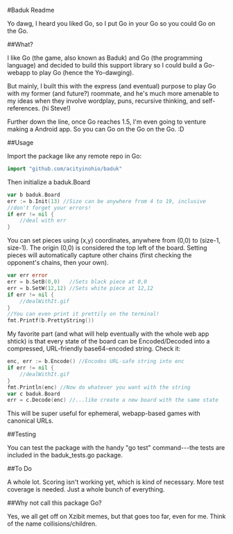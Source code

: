 #Baduk Readme

Yo dawg, I heard you liked Go, so I put Go in your Go so you could Go on the Go.

##What?

I like Go (the game, also known as Baduk) and Go (the programming language) and decided to build this support library so I could build a Go-webapp to play Go (hence the Yo-dawging). 

But mainly, I built this with the express (and eventual) purpose to play Go with my former (and future?) roommate, and he's much more amenable to my ideas when they involve wordplay, puns, recursive thinking, and self-references. (hi Steve!)

Further down the line, once Go reaches 1.5, I'm even going to venture making a Android app. So you can Go on the Go on the Go. :D

##Usage

Import the package like any remote repo in Go:

```go
import "github.com/acityinohio/baduk"
```

Then initialize a baduk.Board

```go
var b baduk.Board
err := b.Init(13) //Size can be anywhere from 4 to 19, inclusive
//don't forget your errors!
if err != nil {
	//deal with err
}
```

You can set pieces using (x,y) coordinates, anywhere from (0,0) to (size-1, size-1). The origin (0,0) is considered the top left of the board. Setting pieces will automatically capture other chains (first checking the opponent's chains, then your own).

```go
var err error
err = b.SetB(0,0)   //Sets black piece at 0,0
err = b.SetW(12,12) //Sets white piece at 12,12
if err != nil {
	//dealWithIt.gif
}
//You can even print it prettily on the terminal!
fmt.Printf(b.PrettyString()) 
```

My favorite part (and what will help eventually with the whole web app shtick) is that every state of the board can be Encoded/Decoded into a compressed, URL-friendly base64-encoded string. Check it:

```go
enc, err := b.Encode() //Encodes URL-safe string into enc
if err != nil {
	//dealWithIt.gif
}
fmt.Println(enc) //Now do whatever you want with the string
var c baduk.Board
err = c.Decode(enc) //...like create a new board with the same state
```

This will be super useful for ephemeral, webapp-based games with canonical URLs.

##Testing

You can test the package with the handy "go test" command---the tests are included in the baduk_tests.go package.

##To Do

A whole lot. Scoring isn't working yet, which is kind of necessary. More test coverage is needed. Just a whole bunch of everything.

##Why not call this package Go?

Yes, we all get off on Xzibit memes, but that goes too far, even for me. Think of the name collisions/children.
